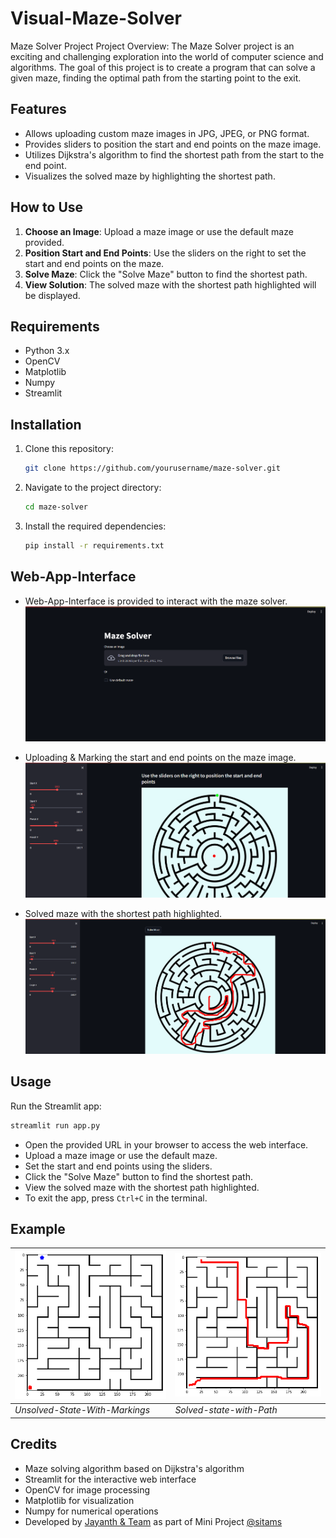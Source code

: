 # Visual-Maze-Solver

Maze Solver Project Project Overview: The Maze Solver project is an exciting and challenging exploration into the world of computer science and algorithms. The goal of this project is to create a program that can solve a given maze, finding the optimal path from the starting point to the exit.

## Features

- Allows uploading custom maze images in JPG, JPEG, or PNG format.
- Provides sliders to position the start and end points on the maze image.
- Utilizes Dijkstra's algorithm to find the shortest path from the start to the end point.
- Visualizes the solved maze by highlighting the shortest path.

## How to Use

1. **Choose an Image**: Upload a maze image or use the default maze provided.
2. **Position Start and End Points**: Use the sliders on the right to set the start and end points on the maze.
3. **Solve Maze**: Click the "Solve Maze" button to find the shortest path.
4. **View Solution**: The solved maze with the shortest path highlighted will be displayed.

## Requirements

- Python 3.x
- OpenCV
- Matplotlib
- Numpy
- Streamlit

## Installation

1. Clone this repository:

   ```bash
   git clone https://github.com/yourusername/maze-solver.git
   ```

2. Navigate to the project directory:

   ```bash
   cd maze-solver
   ```

3. Install the required dependencies:

   ```bash
   pip install -r requirements.txt
   ```

## Web-App-Interface

- Web-App-Interface is provided to interact with the maze solver.
![Default-Ui](/images/web-app.png)

- Uploading & Marking the start and end points on the maze image.
![Marked-State-Ui](/images/marked-state-ui.png)

- Solved maze with the shortest path highlighted.
![Default-Ui](/images/solved-state-ui.png)

## Usage

Run the Streamlit app:

```bash
streamlit run app.py
```

- Open the provided URL in your browser to access the web interface.
- Upload a maze image or use the default maze.
- Set the start and end points using the sliders.
- Click the "Solve Maze" button to find the shortest path.
- View the solved maze with the shortest path highlighted.
- To exit the app, press `Ctrl+C` in the terminal.

## Example

| ![Unsolved-State](/images/marked-state.png) | ![Solved-state](/images/solved-state.png) |
| ------------------------------------------- | ----------------------------------------- |
| _Unsolved-State-With-Markings_              | _Solved-state-with-Path_                  |

## Credits

- Maze solving algorithm based on Dijkstra's algorithm
- Streamlit for the interactive web interface
- OpenCV for image processing
- Matplotlib for visualization
- Numpy for numerical operations
- Developed by [Jayanth & Team](https://github.com/jayant-0000/) as part of Mini Project [@sitams](https://sitams.org/)
